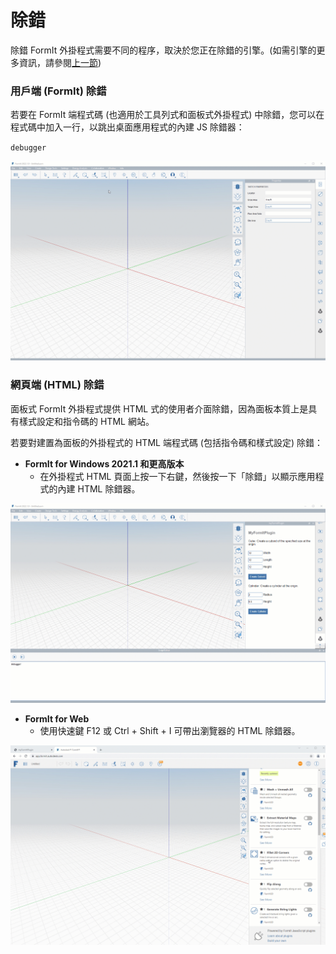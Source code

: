 # 除錯

除錯 FormIt 外掛程式需要不同的程序，取決於您正在除錯的引擎。(如需引擎的更多資訊，請參閱[上一節](client-side-vs-web-side-engines.md))

### **用戶端 (FormIt) 除錯**

若要在 FormIt 端程式碼 (也適用於工具列式和面板式外掛程式) 中除錯，您可以在程式碼中加入一行，以跳出桌面應用程式的內建 JS 除錯器：

`debugger`

![](../../../.gitbook/assets/debugger.gif)

### **網頁端 (HTML) 除錯**

面板式 FormIt 外掛程式提供 HTML 式的使用者介面除錯，因為面板本質上是具有樣式設定和指令碼的 HTML 網站。

若要對建置為面板的外掛程式的 HTML 端程式碼 (包括指令碼和樣式設定) 除錯：

* **FormIt for Windows 2021.1 和更高版本**
   * 在外掛程式 HTML 頁面上按一下右鍵，然後按一下「除錯」以顯示應用程式的內建 HTML 除錯器。

![](../../../.gitbook/assets/debugpanelplugin.gif)

* **FormIt for Web**
   * 使用快速鍵 F12 或 Ctrl + Shift + I 可帶出瀏覽器的 HTML 除錯器。

![](../../../.gitbook/assets/debugonweb.gif)

